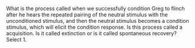 What is the process called when we successfully condition Greg to flinch after
he hears the repeated pairing of the neutral stimulus with the unconditioned
stimulus, and then the neutral stimulus becomes a condition stimulus, which
will elicit the condition response. Is this process called a acquisition. Is it
called extinction or is it called spontaneous recovery? Select 1.
